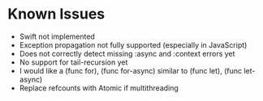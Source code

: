 # Known Issues

* Swift not implemented
* Exception propagation not fully supported (especially in JavaScript)
* Does not correctly detect missing :async and :context errors yet
* No support for tail-recursion yet
* I would like a (func for), (func for-async) similar to (func let), (func let-async)
* Replace refcounts with Atomic if multithreading
